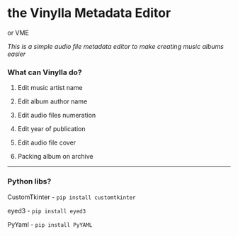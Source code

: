 # the Vinylla Metadata Editor

or VME

*This is a simple audio file metadata editor to make creating music albums easier*

### What can Vinylla do?

1. Edit music artist name

2. Edit album author name

3. Edit audio files numeration

4. Edit year of publication

5. Edit audio file cover

6. Packing album on archive

---

### Python libs?

CustomTkinter - `pip install customtkinter`

eyed3 - `pip install eyed3`

PyYaml - `pip install PyYAML`

